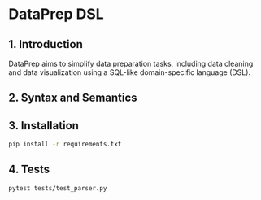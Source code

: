 # **DataPrep DSL**

## **1. Introduction**
DataPrep aims to simplify data preparation tasks, including data cleaning and data visualization using a SQL-like domain-specific language (DSL).

## **2. Syntax and Semantics**


## **3. Installation**
```bash
pip install -r requirements.txt
```

## **4. Tests**
```bash
pytest tests/test_parser.py
```

